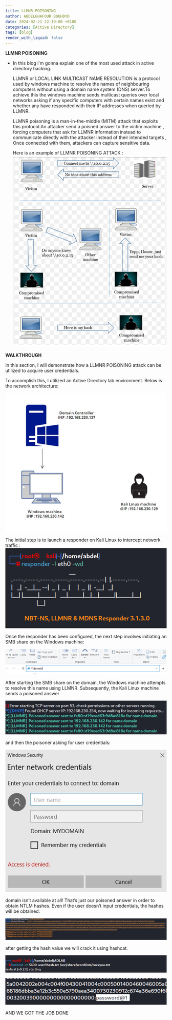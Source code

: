 ```yaml
---
title: LLMNR POISONING
author: ABDELGHAFOUR BOUHDYD
date: 2024-02-21 22:19:00 +0100
categories: [Active Directory]
tags: [blog]
render_with_liquid: false
---
```

**LLMNR  POISONING**
  - In this blog  i'm  gonna explain one of the most used attack in active directory hacking.

    LLMNR  or LOCAL LINK MULTICAST NAME RESOLUTION  is a protocol used by windows machine to resolve the names of neighbouring computers without using a domain name system (DNS) server.To achieve this the windows machine sends multicast queries over local networks asking if any specific computers with certain names exist and whether any have responded with their IP addresses when queried by LLMNR.

    LLMNR poisoning is a man-in-the-middle (MITM) attack that exploits this protocol.An attacker send a poisned answer to the victim machine , forcing computers that ask for LLMNR information instead to communicate directly with the attacker instead of their intended targets , Once connected with them, attackers can capture sensitive data.
    
    Here is an example of LLMNR POISONING ATTACK :
    ![Desktop View](/media/image.png)

**WALKTHROUGH**

In this section, I will demonstrate how a LLMNR POISONING attack can be utilized to acquire user credentials.


To accomplish this, I utilized an Active Directory lab environment. Below is the network architecture:

![Alt text](/media/iamge4.jpg)



The initial step is to launch a responder on Kali Linux to intercept network traffic :
![Alt text](/media/responder.png)

Once the responder has been configured, the next step involves initiating an SMB share on the Windows machine:

![Alt text](/media/share.png)

After starting  the SMB share on the domain, the Windows machine attempts to resolve this name using LLMNR. Subsequently, the Kali Linux machine sends a poisoned answer

![Alt text](/media/poisned.jpg)

and then  the poisoner asking for user credentials:

![Alt text](/media/msg.jpg)

domain isn’t available at all! That’s just our poisoned answer in order to obtain NTLM hashes. Even if the user doesn’t input credentials, the hashes will be obtained:

![Alt text](/media/hash.jpg)

after getting the hash value we will crack it using hashcat:

![Alt text](/media/crack.png)

![Alt text](/media/password.png)

AND  WE GOT THE JOB DONE